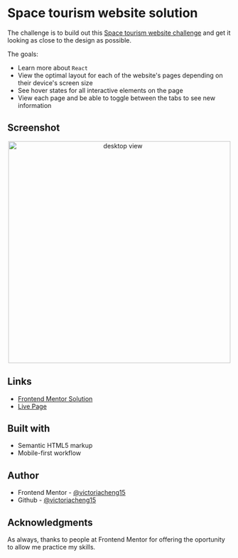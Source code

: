 # Space tourism website solution

The challenge is to build out this [Space tourism website challenge](https://www.frontendmentor.io/challenges/space-tourism-multipage-website-gRWj1URZ3) and get it looking as close to the design as possible.

The goals:

- Learn more about `React`
- View the optimal layout for each of the website's pages depending on their device's screen size
- See hover states for all interactive elements on the page
- View each page and be able to toggle between the tabs to see new information

## Screenshot

<div align="center">
  <img src="https://user-images.githubusercontent.com/35031228/147298710-55deae3c-1ed7-4613-81c3-583c210250ec.png" alt="desktop view" width="500"/>
</div>

## Links

- [Frontend Mentor Solution](https://www.frontendmentor.io/solutions/blogr-page-built-with-react-and-tailwind-css-UYs7WrdQz)
- [Live Page](https://fem-blogr-landing-page-vc.netlify.app/)

## Built with

- Semantic HTML5 markup
- Mobile-first workflow

## Author

- Frontend Mentor - [@victoriacheng15](https://www.frontendmentor.io/profile/victoriacheng15)
- Github - [@victoriacheng15](https://github.com/victoriacheng15)

## Acknowledgments

As always, thanks to people at Frontend Mentor for offering the oportunity to allow me practice my skills.
